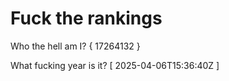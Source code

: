 # Fuck the rankings

Who the hell am I?
{ 17264132 }

What fucking year is it?
[ 2025-04-06T15:36:40Z ]
